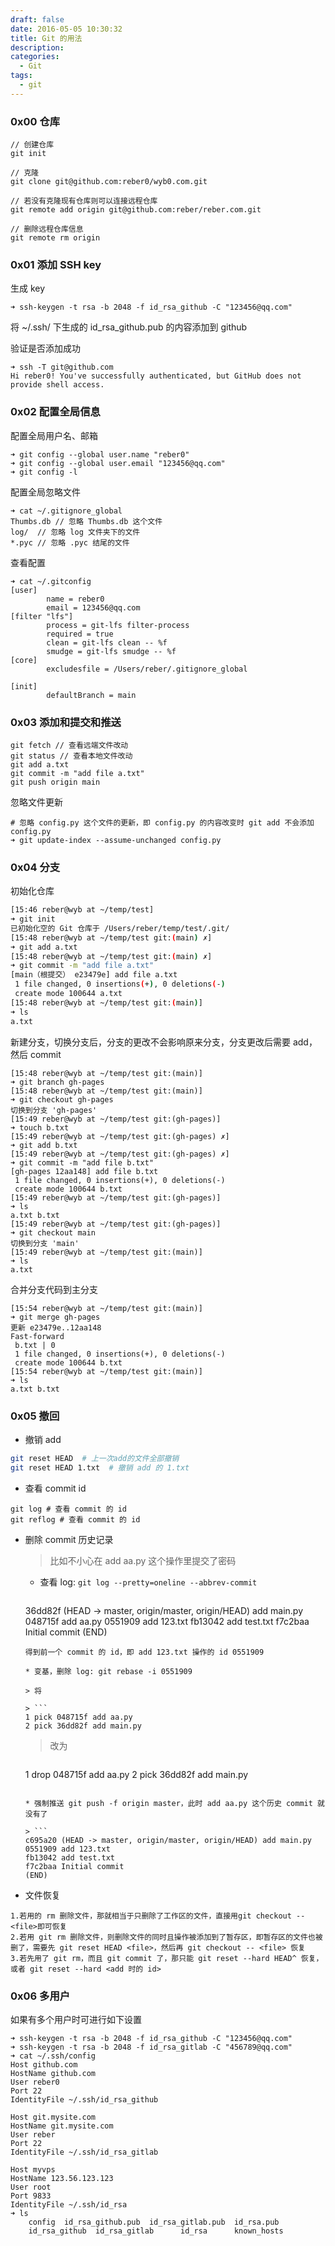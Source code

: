 ```yaml
---
draft: false
date: 2016-05-05 10:30:32
title: Git 的用法
description: 
categories:
  - Git
tags:
  - git
---
```


### 0x00 仓库
```
// 创建仓库
git init

// 克隆
git clone git@github.com:reber0/wyb0.com.git

// 若没有克隆现有仓库则可以连接远程仓库
git remote add origin git@github.com:reber/reber.com.git

// 删除远程仓库信息
git remote rm origin
```

### 0x01 添加 SSH key
生成 key
```
➜ ssh-keygen -t rsa -b 2048 -f id_rsa_github -C "123456@qq.com"
```

将 ~/.ssh/ 下生成的 id_rsa_github.pub 的内容添加到 github

验证是否添加成功
```
➜ ssh -T git@github.com
Hi reber0! You've successfully authenticated, but GitHub does not provide shell access.
```

### 0x02 配置全局信息
配置全局用户名、邮箱
```
➜ git config --global user.name "reber0"
➜ git config --global user.email "123456@qq.com"
➜ git config -l
```

配置全局忽略文件
```
➜ cat ~/.gitignore_global
Thumbs.db // 忽略 Thumbs.db 这个文件
log/  // 忽略 log 文件夹下的文件
*.pyc // 忽略 .pyc 结尾的文件
```

查看配置
```
➜ cat ~/.gitconfig
[user]
        name = reber0
        email = 123456@qq.com
[filter "lfs"]
        process = git-lfs filter-process
        required = true
        clean = git-lfs clean -- %f
        smudge = git-lfs smudge -- %f
[core]
        excludesfile = /Users/reber/.gitignore_global

[init]
        defaultBranch = main
```

### 0x03 添加和提交和推送
```
git fetch // 查看远端文件改动
git status // 查看本地文件改动
git add a.txt
git commit -m "add file a.txt"
git push origin main
```

忽略文件更新
```
# 忽略 config.py 这个文件的更新，即 config.py 的内容改变时 git add 不会添加 config.py
➜ git update-index --assume-unchanged config.py
```

### 0x04 分支
初始化仓库
```sh
[15:46 reber@wyb at ~/temp/test]
➜ git init
已初始化空的 Git 仓库于 /Users/reber/temp/test/.git/
[15:48 reber@wyb at ~/temp/test git:(main) ✗]
➜ git add a.txt
[15:48 reber@wyb at ~/temp/test git:(main) ✗]
➜ git commit -m "add file a.txt"
[main（根提交） e23479e] add file a.txt
 1 file changed, 0 insertions(+), 0 deletions(-)
 create mode 100644 a.txt
[15:48 reber@wyb at ~/temp/test git:(main)]
➜ ls
a.txt
```

新建分支，切换分支后，分支的更改不会影响原来分支，分支更改后需要 add，然后 commit
```
[15:48 reber@wyb at ~/temp/test git:(main)]
➜ git branch gh-pages
[15:48 reber@wyb at ~/temp/test git:(main)]
➜ git checkout gh-pages
切换到分支 'gh-pages'
[15:49 reber@wyb at ~/temp/test git:(gh-pages)]
➜ touch b.txt
[15:49 reber@wyb at ~/temp/test git:(gh-pages) ✗]
➜ git add b.txt
[15:49 reber@wyb at ~/temp/test git:(gh-pages) ✗]
➜ git commit -m "add file b.txt"
[gh-pages 12aa148] add file b.txt
 1 file changed, 0 insertions(+), 0 deletions(-)
 create mode 100644 b.txt
[15:49 reber@wyb at ~/temp/test git:(gh-pages)]
➜ ls
a.txt b.txt
[15:49 reber@wyb at ~/temp/test git:(gh-pages)]
➜ git checkout main
切换到分支 'main'
[15:49 reber@wyb at ~/temp/test git:(main)]
➜ ls
a.txt
```

合并分支代码到主分支
```
[15:54 reber@wyb at ~/temp/test git:(main)]
➜ git merge gh-pages
更新 e23479e..12aa148
Fast-forward
 b.txt | 0
 1 file changed, 0 insertions(+), 0 deletions(-)
 create mode 100644 b.txt
[15:54 reber@wyb at ~/temp/test git:(main)]
➜ ls
a.txt b.txt
```

### 0x05 撤回

* 撤销 add
```bash
git reset HEAD  # 上一次add的文件全部撤销
git reset HEAD 1.txt  # 撤销 add 的 1.txt
```

* 查看 commit id
```
git log # 查看 commit 的 id  
git reflog # 查看 commit 的 id  
```

* 删除 commit 历史记录

    > 比如不小心在 add aa.py 这个操作里提交了密码

    * 查看 log: `git log --pretty=oneline --abbrev-commit`

    > ```
    36dd82f (HEAD -> master, origin/master, origin/HEAD) add main.py
    048715f add aa.py
    0551909 add 123.txt
    fb13042 add test.txt
    f7c2baa Initial commit
    (END)
    ```
    得到前一个 commit 的 id，即 add 123.txt 操作的 id 0551909

    * 变基，删除 log: git rebase -i 0551909
    
    > 将

    > ```
    1 pick 048715f add aa.py
    2 pick 36dd82f add main.py
    ```

    > 改为

    > ```
    1 drop 048715f add aa.py
    2 pick 36dd82f add main.py
    ```

    * 强制推送 git push -f origin master，此时 add aa.py 这个历史 commit 就没有了

    > ```
    c695a20 (HEAD -> master, origin/master, origin/HEAD) add main.py
    0551909 add 123.txt
    fb13042 add test.txt
    f7c2baa Initial commit
    (END)
    ```

* 文件恢复

```
1.若用的 rm 删除文件，那就相当于只删除了工作区的文件，直接用git checkout -- <file>即可恢复
2.若用 git rm 删除文件，则删除文件的同时且操作被添加到了暂存区，即暂存区的文件也被删了，需要先 git reset HEAD <file>，然后再 git checkout -- <file> 恢复
3.若先用了 git rm，而且 git commit 了，那只能 git reset --hard HEAD^ 恢复，或者 git reset --hard <add 时的 id>
```

### 0x06 多用户
如果有多个用户时可进行如下设置
```
➜ ssh-keygen -t rsa -b 2048 -f id_rsa_github -C "123456@qq.com"
➜ ssh-keygen -t rsa -b 2048 -f id_rsa_gitlab -C "456789@qq.com"
➜ cat ~/.ssh/config
Host github.com
HostName github.com
User reber0
Port 22
IdentityFile ~/.ssh/id_rsa_github

Host git.mysite.com
HostName git.mysite.com
User reber
Port 22
IdentityFile ~/.ssh/id_rsa_gitlab

Host myvps
HostName 123.56.123.123
User root
Port 9833
IdentityFile ~/.ssh/id_rsa
➜ ls
    config  id_rsa_github.pub  id_rsa_gitlab.pub  id_rsa.pub
    id_rsa_github  id_rsa_gitlab      id_rsa      known_hosts
```